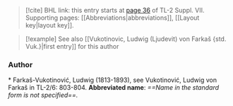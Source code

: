 > [!cite] BHL link: this entry starts at [page 36](https://www.biodiversitylibrary.org/page/33259540) of TL-2 Suppl. VII.
> Supporting pages: [[Abbreviations|abbreviations]], [[Layout key|layout key]].

> [!example] See also [[Vukotinovic, Ludwig (Ljudevit) von Farkaš {std. Vuk.}|first entry]] for this author

### Author

\* Farkaš-Vukotinović, Ludwig (1813-1893), see Vukotinović, Ludwig von Farkaš in TL-2/6: 803-804. 
**Abbreviated name**: *==Name in the standard form is not specified==.*

